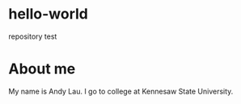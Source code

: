 # hello-world
repository test
# About me

My name is Andy Lau. I go to college at Kennesaw State University.
